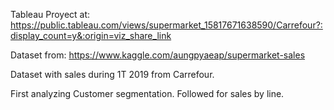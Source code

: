 Tableau Proyect at:
https://public.tableau.com/views/supermarket_15817671638590/Carrefour?:display_count=y&:origin=viz_share_link 

Dataset from: https://www.kaggle.com/aungpyaeap/supermarket-sales

Dataset with sales during  1T 2019 from Carrefour.

First analyzing Customer segmentation.
Followed for sales by line.
